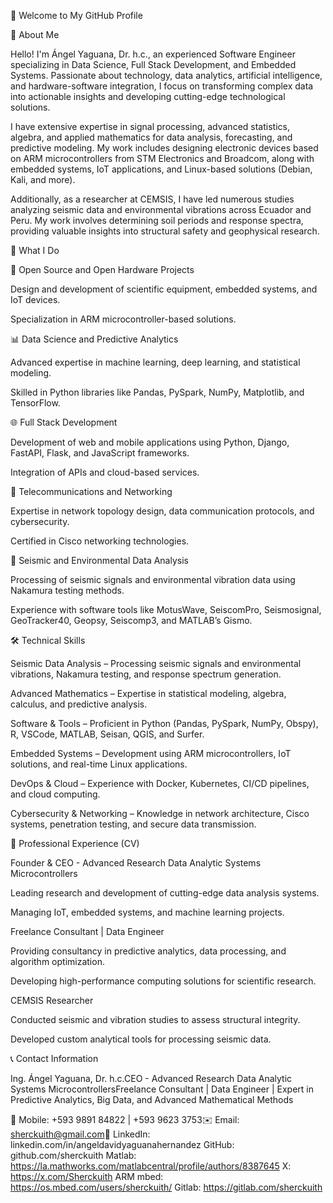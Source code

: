 

👋 Welcome to My GitHub Profile

🌟 About Me

Hello! I'm Ángel Yaguana, Dr. h.c., an experienced Software Engineer specializing in Data Science, Full Stack Development, and Embedded Systems. Passionate about technology, data analytics, artificial intelligence, and hardware-software integration, I focus on transforming complex data into actionable insights and developing cutting-edge technological solutions.

I have extensive expertise in signal processing, advanced statistics, algebra, and applied mathematics for data analysis, forecasting, and predictive modeling. My work includes designing electronic devices based on ARM microcontrollers from STM Electronics and Broadcom, along with embedded systems, IoT applications, and Linux-based solutions (Debian, Kali, and more).

Additionally, as a researcher at CEMSIS, I have led numerous studies analyzing seismic data and environmental vibrations across Ecuador and Peru. My work involves determining soil periods and response spectra, providing valuable insights into structural safety and geophysical research.

🚀 What I Do

🔧 Open Source and Open Hardware Projects



Design and development of scientific equipment, embedded systems, and IoT devices.

Specialization in ARM microcontroller-based solutions.

📊 Data Science and Predictive Analytics



Advanced expertise in machine learning, deep learning, and statistical modeling.

Skilled in Python libraries like Pandas, PySpark, NumPy, Matplotlib, and TensorFlow.

🌐 Full Stack Development



Development of web and mobile applications using Python, Django, FastAPI, Flask, and JavaScript frameworks.

Integration of APIs and cloud-based services.

📡 Telecommunications and Networking



Expertise in network topology design, data communication protocols, and cybersecurity.

Certified in Cisco networking technologies.

📡 Seismic and Environmental Data Analysis



Processing of seismic signals and environmental vibration data using Nakamura testing methods.

Experience with software tools like MotusWave, SeiscomPro, Seismosignal, GeoTracker40, Geopsy, Seiscomp3, and MATLAB’s Gismo.

🛠 Technical Skills

Seismic Data Analysis – Processing seismic signals and environmental vibrations, Nakamura testing, and response spectrum generation.

Advanced Mathematics – Expertise in statistical modeling, algebra, calculus, and predictive analysis.

Software & Tools – Proficient in Python (Pandas, PySpark, NumPy, Obspy), R, VSCode, MATLAB, Seisan, QGIS, and Surfer.

Embedded Systems – Development using ARM microcontrollers, IoT solutions, and real-time Linux applications.

DevOps & Cloud – Experience with Docker, Kubernetes, CI/CD pipelines, and cloud computing.

Cybersecurity & Networking – Knowledge in network architecture, Cisco systems, penetration testing, and secure data transmission.

📜 Professional Experience (CV)

Founder & CEO - Advanced Research Data Analytic Systems Microcontrollers

Leading research and development of cutting-edge data analysis systems.

Managing IoT, embedded systems, and machine learning projects.

Freelance Consultant | Data Engineer

Providing consultancy in predictive analytics, data processing, and algorithm optimization.

Developing high-performance computing solutions for scientific research.

CEMSIS Researcher

Conducted seismic and vibration studies to assess structural integrity.

Developed custom analytical tools for processing seismic data.

📞 Contact Information

Ing. Ángel Yaguana, Dr. h.c.CEO - Advanced Research Data Analytic Systems MicrocontrollersFreelance Consultant | Data Engineer | Expert in Predictive Analytics, Big Data, and Advanced Mathematical Methods

📱 Mobile: +593 9891 84822 | +593 9623 3753✉️ 
Email: sherckuith@gmail.com🔗 
LinkedIn: linkedin.com/in/angeldavidyaguanahernandez
GitHub: github.com/sherckuith
Matlab: https://la.mathworks.com/matlabcentral/profile/authors/8387645
X: https://x.com/Sherckuith
ARM mbed: https://os.mbed.com/users/sherckuith/
Gitlab: https://gitlab.com/sherckuith

